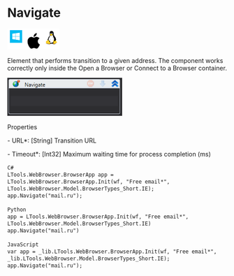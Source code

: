 # Navigate

![](<../../../.gitbook/assets/image (297).png>)

Element that performs transition to a given address. The component works correctly only inside the Open a Browser or Connect to a Browser container.

![](<../../../.gitbook/assets/1 (48).png>)

Properties

&#x20;\- URL\*: \[String] Transition URL

&#x20;\- Timeout\*: \[Int32] Maximum waiting time for process completion (ms)

```
C#
LTools.WebBrowser.BrowserApp app = LTools.WebBrowser.BrowserApp.Init(wf, "Free email*", LTools.WebBrowser.Model.BrowserTypes_Short.IE);
app.Navigate("mail.ru");

Python
app = LTools.WebBrowser.BrowserApp.Init(wf, "Free email*", LTools.WebBrowser.Model.BrowserTypes_Short.IE)
app.Navigate("mail.ru")

JavaScript
var app = _lib.LTools.WebBrowser.BrowserApp.Init(wf, "Free email*", _lib.LTools.WebBrowser.Model.BrowserTypes_Short.IE);
app.Navigate("mail.ru");
```
